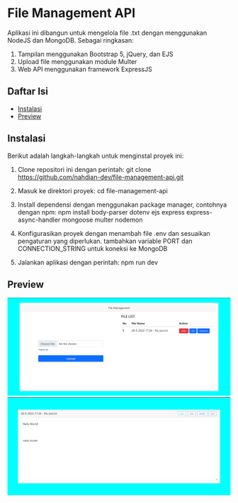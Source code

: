 # File Management API

Aplikasi ini dibangun untuk mengelola file .txt dengan menggunakan NodeJS dan MongoDB.
Sebagai ringkasan: 
  1. Tampilan menggunakan Bootstrap 5, jQuery, dan EJS
  2. Upload file menggunakan module Multer
  3. Web API menggunakan framework ExpressJS

## Daftar Isi
- [Instalasi](#instalasi)
- [Preview](#preview)

## Instalasi
Berikut adalah langkah-langkah untuk menginstal proyek ini:

1. Clone repositori ini dengan perintah:
git clone https://github.com/nahdian-dev/file-management-api.git

2. Masuk ke direktori proyek:
cd file-management-api

3. Install dependensi dengan menggunakan package manager, contohnya dengan npm:
npm install  body-parser dotenv ejs express express-async-handler mongoose multer nodemon

4. Konfigurasikan proyek dengan menambah file .env dan sesuaikan pengaturan yang diperlukan.
   tambahkan variable PORT dan CONNECTION_STRING untuk koneksi ke MongoDB

6. Jalankan aplikasi dengan perintah:
npm run dev

## Preview 
![Preview 1](assets/images/preview-1.png "Preview 1")
![Preview 2](assets/images/preview-2.png "Preview 2")
